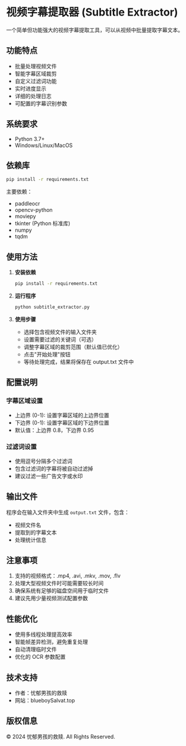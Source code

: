 # 视频字幕提取器 (Subtitle Extractor)

一个简单但功能强大的视频字幕提取工具，可以从视频中批量提取字幕文本。

## 功能特点

- 批量处理视频文件
- 智能字幕区域裁剪
- 自定义过滤词功能
- 实时进度显示
- 详细的处理日志
- 可配置的字幕识别参数

## 系统要求

- Python 3.7+
- Windows/Linux/MacOS

## 依赖库

```bash
pip install -r requirements.txt
```

主要依赖：
- paddleocr
- opencv-python
- moviepy
- tkinter (Python 标准库)
- numpy
- tqdm

## 使用方法

1. **安装依赖**
   ```bash
   pip install -r requirements.txt
   ```

2. **运行程序**
   ```bash
   python subtitle_extractor.py
   ```

3. **使用步骤**
   - 选择包含视频文件的输入文件夹
   - 设置需要过滤的关键词（可选）
   - 调整字幕区域的裁剪范围（默认值已优化）
   - 点击"开始处理"按钮
   - 等待处理完成，结果将保存在 output.txt 文件中

## 配置说明

### 字幕区域设置
- 上边界 (0-1): 设置字幕区域的上边界位置
- 下边界 (0-1): 设置字幕区域的下边界位置
- 默认值：上边界 0.8，下边界 0.95

### 过滤词设置
- 使用逗号分隔多个过滤词
- 包含过滤词的字幕将被自动过滤掉
- 建议过滤一些广告文字或水印

## 输出文件

程序会在输入文件夹中生成 `output.txt` 文件，包含：
- 视频文件名
- 提取到的字幕文本
- 处理统计信息

## 注意事项

1. 支持的视频格式：.mp4, .avi, .mkv, .mov, .flv
2. 处理大型视频文件时可能需要较长时间
3. 确保系统有足够的磁盘空间用于临时文件
4. 建议先用少量视频测试配置参数

## 性能优化

- 使用多线程处理提高效率
- 智能帧差异检测，避免重复处理
- 自动清理临时文件
- 优化的 OCR 参数配置

## 技术支持

- 作者：忧郁男孩的救赎
- 网站：blueboySalvat.top

## 版权信息

© 2024 忧郁男孩的救赎. All Rights Reserved.